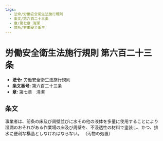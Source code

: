 ```yaml
---
tags:
  - 法令/労働安全衛生法施行規則
  - 条文/第六百二十三条
  - 章/第七章_清潔
  - 体系/労働安全衛生
---
```

# 労働安全衛生法施行規則 第六百二十三条

- **法令:** 労働安全衛生法施行規則
- **条文番号:** 第六百二十三条
- **章:** 第七章　清潔

## 条文
事業者は、前条の床及び周壁並びに水その他の液体を多量に使用することにより湿潤のおそれがある作業場の床及び周壁を、不浸透性の材料で塗装し、かつ、排水に便利な構造としなければならない。
（汚物の処置）

